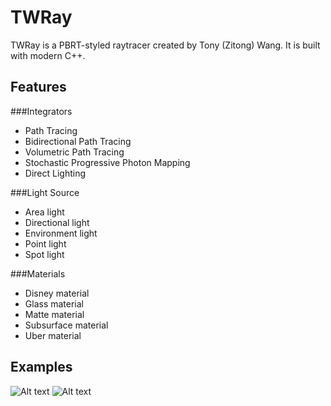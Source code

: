# TWRay

TWRay is a PBRT-styled raytracer created by Tony (Zitong) Wang. It is built with modern C++.

## Features

###Integrators
- Path Tracing
- Bidirectional Path Tracing
- Volumetric Path Tracing
- Stochastic Progressive Photon Mapping
- Direct Lighting

###Light Source
- Area light
- Directional light
- Environment light
- Point light
- Spot light

###Materials
- Disney material
- Glass material
- Matte material
- Subsurface material
- Uber material

## Examples
![Alt text](examples/CB12_24_3.exr?raw=true "Stanford bunny in Cornell box")
![Alt text](examples/CB12_26.exr?raw=true "Stanford dragon with subsurface material")